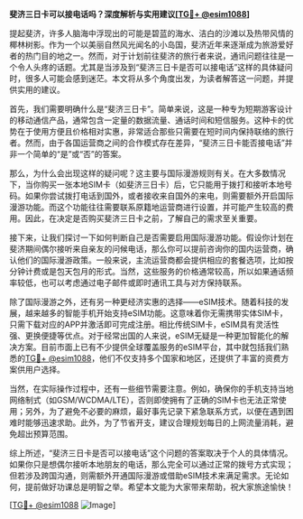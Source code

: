 **斐济三日卡可以接电话吗？深度解析与实用建议[[TG💪+ @esim1088](https://t.me/s/esim1088)]**

提起斐济，许多人脑海中浮现出的可能是碧蓝的海水、洁白的沙滩以及热带风情的椰林树影。作为一个以美丽自然风光闻名的小岛国，斐济近年来逐渐成为旅游爱好者的热门目的地之一。然而，对于计划前往斐济的旅行者来说，通讯问题往往是一个令人头疼的话题。尤其是当涉及到“斐济三日卡是否可以接电话”这样的具体疑问时，很多人可能会感到迷茫。本文将从多个角度出发，为读者解答这一问题，并提供实用的建议。

首先，我们需要明确什么是“斐济三日卡”。简单来说，这是一种专为短期游客设计的移动通信产品，通常包含一定量的数据流量、通话时间和短信服务。这种卡的优势在于使用方便且价格相对实惠，非常适合那些只需要在短时间内保持联络的旅行者。然而，由于各国运营商之间的合作模式存在差异，“斐济三日卡能否接电话”并非一个简单的“是”或“否”的答案。

那么，为什么会出现这样的疑问呢？这主要与国际漫游规则有关。在大多数情况下，当你购买一张本地SIM卡（如斐济三日卡）后，它只能用于拨打和接听本地号码。如果你尝试拨打电话到国外，或者接收来自国外的来电，则需要额外开启国际漫游功能。而这个功能往往需要联系原籍地运营商进行设置，并可能产生较高的费用。因此，在决定是否购买斐济三日卡之前，了解自己的需求至关重要。

接下来，让我们探讨一下如何判断自己是否需要启用国际漫游功能。假设你计划在斐济期间偶尔接听来自亲友的问候电话，那么你可以提前咨询你的国内运营商，确认他们的国际漫游政策。一般来说，主流运营商都会提供相应的套餐选项，比如按分钟计费或是包天包月的形式。当然，这些服务的价格通常较高，所以如果通话频率较低，也可以考虑通过电子邮件或即时通讯工具与对方保持联系。

除了国际漫游之外，还有另一种更经济实惠的选择——eSIM技术。随着科技的发展，越来越多的智能手机开始支持eSIM功能。这意味着你无需携带实体SIM卡，只需下载对应的APP并激活即可完成注册。相比传统SIM卡，eSIM具有灵活性强、更换便捷等优点。对于经常出国的人来说，eSIM无疑是一种更加智能化的解决方案。目前市面上已有不少提供全球覆盖服务的eSIM平台，其中就包括我们熟悉的[TG💪+ @esim1088](https://t.me/s/esim1088)，他们不仅支持多个国家和地区，还提供了丰富的资费方案供用户选择。

当然，在实际操作过程中，还有一些细节需要注意。例如，确保你的手机支持当地网络制式（如GSM/WCDMA/LTE），否则即使拥有了正确的SIM卡也无法正常使用；另外，为了避免不必要的麻烦，最好事先记录下紧急联系方式，以便在遇到困难时能够迅速求助。此外，为了节省开支，建议合理规划每日的上网流量消耗，避免超出预算范围。

综上所述，“斐济三日卡是否可以接电话”这个问题的答案取决于个人的具体情况。如果你只是想偶尔接听本地朋友的电话，那么完全可以通过正常的拨号方式实现；但若涉及跨国沟通，则需额外开通国际漫游或借助eSIM技术来满足需求。无论如何，提前做好功课总是明智之举。希望本文能为大家带来帮助，祝大家旅途愉快！

[[TG💪+ @esim1088](https://t.me/s/esim1088) ![Image](https://i.postimg.cc/4NQfJmqS/Snipaste-2025-05-13-00-14-12.png)]